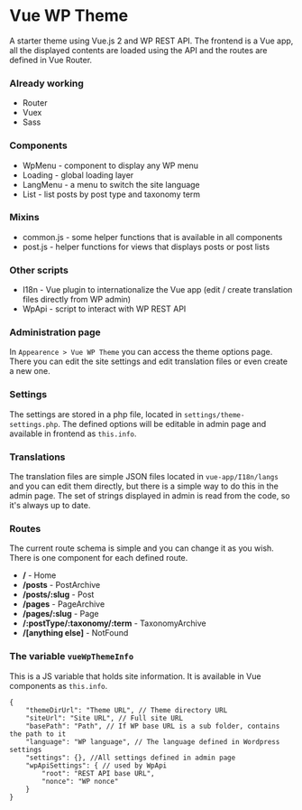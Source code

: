 ﻿# Vue WP Theme

A starter theme using Vue.js 2 and WP REST API.
The frontend is a Vue app, all the displayed contents are loaded using the API and the routes are defined in Vue Router. 

### Already working

* Router
* Vuex
* Sass

### Components

* WpMenu - component to display any WP menu
* Loading - global loading layer
* LangMenu - a menu to switch the site language
* List - list posts by post type and taxonomy term

### Mixins

* common.js - some helper functions that is available in all components
* post.js - helper functions for views that displays posts or post lists

### Other scripts

* I18n - Vue plugin to internationalize the Vue app
   (edit / create translation files directly from WP admin)
* WpApi - script to interact with WP REST API

### Administration page

In `Appearence > Vue WP Theme` you can access the theme options page. There you can edit the site settings and edit translation files or even create a new one.

### Settings

The settings are stored in a php file, located in `settings/theme-settings.php`. The defined options will be editable in admin page and available in frontend as `this.info`.

### Translations

The translation files are simple JSON files located in `vue-app/I18n/langs` and you can edit them directly, but there is a simple way to do this in the admin page. The set of strings displayed in admin is read from the code, so it's always up to date.

### Routes

The current route schema is simple and you can change it as you wish. There is one component for each defined route.
* **/** - Home
* **/posts** - PostArchive
* **/posts/:slug** - Post
* **/pages** - PageArchive
* **/pages/:slug** - Page
* **/:postType/:taxonomy/:term** - TaxonomyArchive
* **/[anything else]** - NotFound

### The variable `vueWpThemeInfo`

This is a JS variable that holds site information. It is available in Vue components as `this.info`.

	{
		"themeDirUrl": "Theme URL", // Theme directory URL
		"siteUrl": "Site URL", // Full site URL
		"basePath": "Path", // If WP base URL is a sub folder, contains the path to it
		"language": "WP language", // The language defined in Wordpress settings
		"settings": {}, //All settings defined in admin page
		"wpApiSettings": { // used by WpApi
			"root": "REST API base URL",
			"nonce": "WP nonce"
		}
	}
